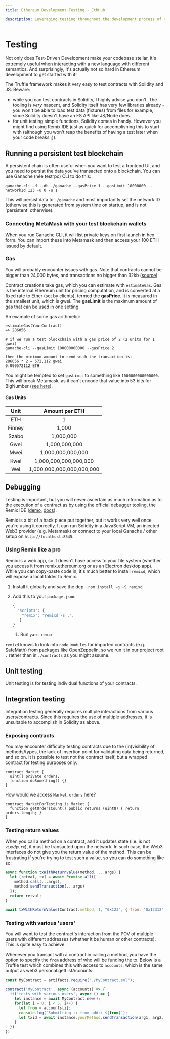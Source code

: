 ```yaml
---
title: Ethereum Development Testing - EthHub

description: Leveraging testing throughout the development process of decentralised applications but can lead to false positive results.
---
```


# Testing

Not only does Test-Driven Development make your codebase stellar, it's extremely useful when interacting with a new language with different semantics. And surprisingly, it's actually not so hard in Ethereum development to get started with it!

The Truffle framework makes it very easy to test contracts with Solidity and JS. Beware:

* while you can test contracts in Solidity, I highly advise you don't. The tooling is _very_ nascent, and Solidity itself has very few libraries already - you won't be able to load test data \(fixtures\) from files for example, since Solidity doesn't have an FS API like JS/Node does.
* for unit testing simple functions, Solidity comes in handy. However you might find using Remix IDE just as quick for accomplishing this to start with \(although you won't reap the benefits of having a test later when your code breaks ;\)\).

## Running a persistent test blockchain

A persistent chain is often useful when you want to test a frontend UI, and you need to persist the data you've transacted onto a blockchain. You can use Ganache \(née testrpc\) CLI to do this:

`ganache-cli -d --db ./ganache --gasPrice 1 --gasLimit 10000000 --networkId 123 -u 0 -u 1`

This will persist data to `./ganache` and most importantly set the network ID \(otherwise this is generated from system time on startup, and is not 'persistent' otherwise\).

### Connecting MetaMask with your test blockchain wallets

When you run Ganache CLI, it will list private keys on first launch in hex form. You can import these into Metamask and then access your 100 ETH issued by default.

### Gas

You will probably encounter issues with gas. Note that contracts cannot be bigger than 24,000 bytes, and transactions no bigger than 32kb \([source](https://ethereum.stackexchange.com/questions/47539/how-big-could-be-contract-size)\).

Contract creations take gas, which you can estimate with `estimateGas`. Gas is the internal Ethereum unit for pricing computation, and is converted at a fixed rate to Ether \(set by clients\), termed the **gasPrice**. It is measured in the smallest unit, which is gwei. The **gasLimit** is the maximum amount of gas that can be used in one setting.

An example of some gas arithmetic:

```text
estimateGas(YourContract)
=> 286056

# if we run a test blockchain with a gas price of 2 (2 units for 1 gwei)
ganache-cli --gasLimit 100000000000 --gasPrice 2

then the minimum amount to send with the transaction is:
286056 * 2 = 572,112 gwei
0.000572112 ETH
```

You might be tempted to set `gasLimit` to something like `1000000000000000`. This will break Metamask, as it can't encode that value into 53 bits for BigNumber \([see here](https://github.com/ethereumjs/ethereumjs-vm/issues/114)\).

#### Gas Units

| Unit | Amount per ETH |
| :---: | :---: |
| ETH | 1 |
| Finney | 1,000 |
| Szabo | 1,000,000 |
| Gwei | 1,000,000,000 |
| Mwei | 1,000,000,000,000 |
| Kwei | 1,000,000,000,000,000 |
| Wei | 1,000,000,000,000,000,000 |

## Debugging

Testing is important, but you will never ascertain as much information as to the execution of a contract as by using the official debugger tooling, the Remix IDE \([demo](https://remix.ethereum.org/), [docs](https://remix.readthedocs.io/en/latest/)\).

Remix is a bit of a hack piece put together, but it works very well once you're using it correctly. It can run Solidity in a JavaScript VM, an injected Web3 provider \(e.g. Metamask\) or connect to your local Ganache / other setup on `http://localhost:8545`.

### Using Remix like a pro

Remix is a web app, so it doesn't have access to your file system \(whether you access it from remix.ethereum.org or as an Electron desktop app\). While you can copy-paste code in, it's much better to install `remixd`, which will expose a local folder to Remix.

1. Install it globally and save the dep - `npm install -g -S remixd`
2. Add this to your `package.json`.

   ```javascript
   {
     "scripts": {
       "remix": "remixd -s .",
      }
   }
   ```

   1. Run `yarn remix`

`remixd` knows to look into `node_modules` for imported contracts \(e.g. SafeMath\) from packages like OpenZeppelin, so we run it in our project root `.` rather than in `./contracts` as you might assume.

## Unit testing

Unit testing is for testing individual functions of your contracts.

## Integration testing

Integration testing generally requires multiple interactions from various users/contracts. Since this requires the use of multiple addresses, it is unsuitable to accomplish in Solidity as above.

### Exposing contracts

You may encounter difficulty testing contracts due to the \(in\)visibility of methods/types, the lack of insertion point for validating data being returned, and so on. It is possible to test not the contract itself, but a wrapped contract for testing purposes only.

```text
contract Market {
  uint[] private orders;
  function doSomething() {}
}
```

How would we access `Market.orders` here?

```text
contract MarketForTesting is Market {
  function getOrdersCount() public returns (uint8) { return orders.length; }
}
```

### Testing return values

When you call a method on a contract, and it updates state \(i.e. is not `view`/`pure`\), it must be transacted upon the network. In such case, the Web3 interfaces do not give you the return value of the method. This can be frustrating if you're trying to test such a value, so you can do something like so:

```javascript
async function txWithReturnValue(method, ...args) {
  let [retval, tx] = await Promise.all([
    method.call(...args),
    method.sendTransaction(...args)
  ]);
  return retval;
}

await txWithReturnValue(Contract.method, 1, "0x123", { from: "0x12312", value: 2 });
```

### Testing with various 'users'

You will want to test the contract's interaction from the POV of multiple users with different addresses \(whether it be human or other contracts\). This is quite easy to achieve.

Whenever you transact with a contract in calling a method, you have the option to specify the `from` address of who will be funding the tx. Below is a Truffle test which combines this with access to `accounts`, which is the same output as web3.personal.getListAccounts:

```javascript
const MyContract = artifacts.require("./MyContract.sol");

contract('MyContract', async (accounts) => {
  it('tests with various users', async () => {
    let instance = await MyContract.new();
    for(let i = 0; i < 5; i++) {
      let from = accounts[i];
      console.log(`Submitting tx from addr: ${from}`);
      let txid = await instance.yourMethod.sendTransaction(arg1, arg2, { from, });
    }
  })
})
```

